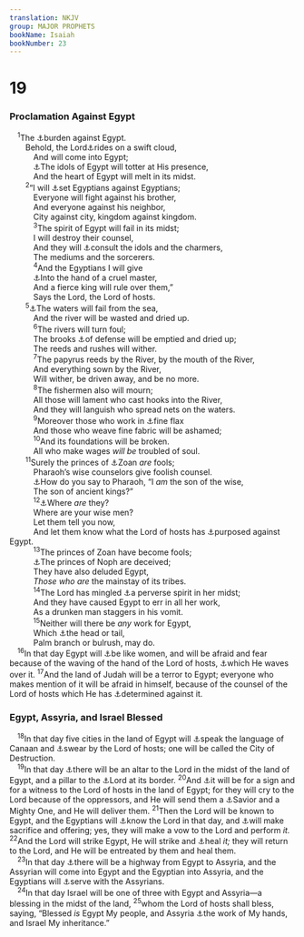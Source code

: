 ```yaml
---
translation: NKJV
group: MAJOR PROPHETS
bookName: Isaiah 
bookNumber: 23
---
```


<div class="title"><h1>19</h1><h3>Proclamation Against Egypt</h3></div>
<span class="verse es_19_1"> <sup>1</sup>The <a data-toggle="tooltip" data-placement="bottom" title="Jer. 9:25, 26; Ezek. 29:1—30:19; Joel 3:19">⚓</a>burden against Egypt.<br/>  Behold, the Lord<a data-toggle="tooltip" data-placement="bottom" title="Ps. 18:10; 104:3; Matt. 26:64; Rev. 1:7">⚓</a>rides on a swift cloud,<br/>   And will come into Egypt;<br/>   <a data-toggle="tooltip" data-placement="bottom" title="Ex. 12:12; Jer. 43:12">⚓</a>The idols of Egypt will totter at His presence,<br/>   And the heart of Egypt will melt in its midst.<br/></span>
<span class="verse es_19_2">  <sup>2</sup>“I will <a data-toggle="tooltip" data-placement="bottom" title="Judg. 7:22; 1 Sam. 14:16, 20; 2 Chr. 20:23; Matt. 10:21, 36">⚓</a>set Egyptians against Egyptians;<br/>   Everyone will fight against his brother,<br/>   And everyone against his neighbor,<br/>   City against city, kingdom against kingdom.<br/></span>
<span class="verse es_19_3">   <sup>3</sup>The spirit of Egypt will fail in its midst;<br/>   I will destroy their counsel,<br/>   And they will <a data-toggle="tooltip" data-placement="bottom" title="1 Chr. 10:13; Is. 8:19; 47:12; Dan. 2:2">⚓</a>consult the idols and the charmers,<br/>   The mediums and the sorcerers.<br/></span>
<span class="verse es_19_4">   <sup>4</sup>And the Egyptians I will give<br/>   <a data-toggle="tooltip" data-placement="bottom" title="Is. 20:4; Jer. 46:26; Ezek. 29:19">⚓</a>Into the hand of a cruel master,<br/>   And a fierce king will rule over them,”<br/>   Says the Lord, the Lord of hosts.<br/></span>
<span class="verse es_19_5">  <sup>5</sup><a data-toggle="tooltip" data-placement="bottom" title="Is. 50:2; Jer. 51:36; Ezek. 30:12">⚓</a>The waters will fail from the sea,<br/>   And the river will be wasted and dried up.<br/></span>
<span class="verse es_19_6">   <sup>6</sup>The rivers will turn foul;<br/>   The brooks <a data-toggle="tooltip" data-placement="bottom" title="2 Kin. 19:24">⚓</a>of defense will be emptied and dried up;<br/>   The reeds and rushes will wither.<br/></span>
<span class="verse es_19_7">   <sup>7</sup>The papyrus reeds by the River, by the mouth of the River,<br/>   And everything sown by the River,<br/>   Will wither, be driven away, and be no more.<br/></span>
<span class="verse es_19_8">   <sup>8</sup>The fishermen also will mourn;<br/>   All those will lament who cast hooks into the River,<br/>   And they will languish who spread nets on the waters.<br/></span>
<span class="verse es_19_9">   <sup>9</sup>Moreover those who work in <a data-toggle="tooltip" data-placement="bottom" title="1 Kin. 10:28; Prov. 7:16; Ezek. 27:7">⚓</a>fine flax<br/>   And those who weave fine fabric will be ashamed;<br/></span>
<span class="verse es_19_10">   <sup>10</sup>And its foundations will be broken.<br/>   All who make wages <i>will</i> <i>be</i> troubled of soul.<br/></span>
<span class="verse es_19_11">  <sup>11</sup>Surely the princes of <a data-toggle="tooltip" data-placement="bottom" title="Num. 13:22; Ps. 78:12, 43; Is. 30:4">⚓</a>Zoan <i>are</i> fools;<br/>   Pharaoh’s wise counselors give foolish counsel.<br/>   <a data-toggle="tooltip" data-placement="bottom" title="Gen. 41:38, 39; 1 Kin. 4:29, 30; Acts 7:22">⚓</a>How do you say to Pharaoh, “I <i>am</i> the son of the wise,<br/>   The son of ancient kings?”<br/></span>
<span class="verse es_19_12">   <sup>12</sup><a data-toggle="tooltip" data-placement="bottom" title="1 Cor. 1:20">⚓</a>Where <i>are</i> they?<br/>   Where are your wise men?<br/>   Let them tell you now,<br/>   And let them know what the Lord of hosts has <a data-toggle="tooltip" data-placement="bottom" title="Ps. 33:11">⚓</a>purposed against Egypt.<br/></span>
<span class="verse es_19_13">   <sup>13</sup>The princes of Zoan have become fools;<br/>   <a data-toggle="tooltip" data-placement="bottom" title="Jer. 2:16; Ezek. 30:13">⚓</a>The princes of Noph are deceived;<br/>   They have also deluded Egypt,<br/>   <i>Those</i> <i>who</i> <i>are</i> the mainstay of its tribes.<br/></span>
<span class="verse es_19_14">   <sup>14</sup>The Lord has mingled <a data-toggle="tooltip" data-placement="bottom" title="1 Kin. 22:22; Is. 29:10">⚓</a>a perverse spirit in her midst;<br/>   And they have caused Egypt to err in all her work,<br/>   As a drunken man staggers in his vomit.<br/></span>
<span class="verse es_19_15">   <sup>15</sup>Neither will there be <i>any</i> work for Egypt,<br/>   Which <a data-toggle="tooltip" data-placement="bottom" title="Is. 9:14–16">⚓</a>the head or tail,<br/>   Palm branch or bulrush, may do.<br/></span>
<span class="verse es_19_16"> <sup>16</sup>In that day Egypt will <a data-toggle="tooltip" data-placement="bottom" title="Jer. 51:30; Nah. 3:13">⚓</a>be like women, and will be afraid and fear because of the waving of the hand of the Lord of hosts, <a data-toggle="tooltip" data-placement="bottom" title="Is. 11:15">⚓</a>which He waves over it. </span>
<span class="verse es_19_17"><sup>17</sup>And the land of Judah will be a terror to Egypt; everyone who makes mention of it will be afraid in himself, because of the counsel of the Lord of hosts which He has <a data-toggle="tooltip" data-placement="bottom" title="Is. 14:24; Dan. 4:35">⚓</a>determined against it.<br/></span>
<div class="title"><h3>Egypt, Assyria, and Israel Blessed</h3></div>
<span class="verse es_19_18"> <sup>18</sup>In that day five cities in the land of Egypt will <a data-toggle="tooltip" data-placement="bottom" title="Zeph. 3:9">⚓</a>speak the language of Canaan and <a data-toggle="tooltip" data-placement="bottom" title="Is. 45:23">⚓</a>swear by the Lord of hosts; one will be called the City of Destruction.<br/></span>
<span class="verse es_19_19"> <sup>19</sup>In that day <a data-toggle="tooltip" data-placement="bottom" title="Gen. 28:18; Ex. 24:4; Josh. 22:10, 26, 27; Is. 56:7; 60:7">⚓</a>there will be an altar to the Lord in the midst of the land of Egypt, and a pillar to the <a data-toggle="tooltip" data-placement="bottom" title="Ps. 68:31">⚓</a>Lord at its border. </span>
<span class="verse es_19_20"><sup>20</sup>And <a data-toggle="tooltip" data-placement="bottom" title="Josh. 4:20; 22:27">⚓</a>it will be for a sign and for a witness to the Lord of hosts in the land of Egypt; for they will cry to the Lord because of the oppressors, and He will send them a <a data-toggle="tooltip" data-placement="bottom" title="Is. 43:11">⚓</a>Savior and a Mighty One, and He will deliver them. </span>
<span class="verse es_19_21"><sup>21</sup>Then the Lord will be known to Egypt, and the Egyptians will <a data-toggle="tooltip" data-placement="bottom" title="(Is. 2:3, 4; 11:9)">⚓</a>know the Lord in that day, and <a data-toggle="tooltip" data-placement="bottom" title="Is. 56:7; 60:7; Zech. 14:16–18; Mal. 1:11">⚓</a>will make sacrifice and offering; yes, they will make a vow to the Lord and perform <i>it.</i></span>
<span class="verse es_19_22"><sup>22</sup>And the Lord will strike Egypt, He will strike and <a data-toggle="tooltip" data-placement="bottom" title="Deut. 32:39; Is. 30:26; 57:18; (Heb. 12:11)">⚓</a>heal <i>it;</i> they will return to the Lord, and He will be entreated by them and heal them.<br/></span>
<span class="verse es_19_23"> <sup>23</sup>In that day <a data-toggle="tooltip" data-placement="bottom" title="Is. 11:16; 35:8; 49:11; 62:10">⚓</a>there will be a highway from Egypt to Assyria, and the Assyrian will come into Egypt and the Egyptian into Assyria, and the Egyptians will <a data-toggle="tooltip" data-placement="bottom" title="Is. 27:13">⚓</a>serve with the Assyrians.<br/></span>
<span class="verse es_19_24"> <sup>24</sup>In that day Israel will be one of three with Egypt and Assyria—a blessing in the midst of the land, </span>
<span class="verse es_19_25"><sup>25</sup>whom the Lord of hosts shall bless, saying, “Blessed <i>is</i> Egypt My people, and Assyria <a data-toggle="tooltip" data-placement="bottom" title="Deut. 14:2; Ps. 100:3; Is. 29:23; Hos. 2:23; (Eph. 2:10)">⚓</a>the work of My hands, and Israel My inheritance.”<br/></span>
